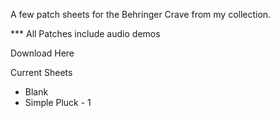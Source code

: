 A few patch sheets for the Behringer Crave from my collection.

*** All Patches include audio demos

Download Here


Current Sheets
- Blank
- Simple Pluck - 1

